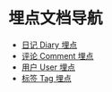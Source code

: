 # 埋点文档导航

- [日记 Diary 埋点](./diary.md)
- [评论 Comment 埋点](./comment.md)
- [用户 User 埋点](./user.md)
- [标签 Tag 埋点](./tag.md)
